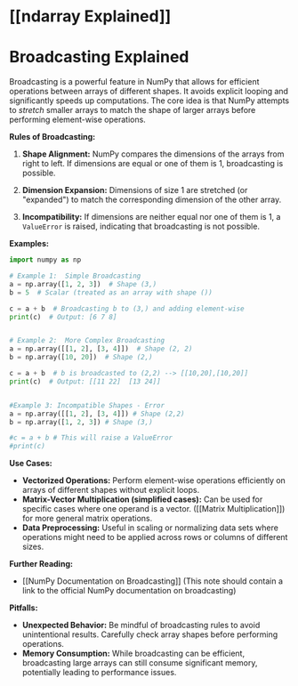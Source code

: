 # [[ndarray Explained]]
# Broadcasting Explained

Broadcasting is a powerful feature in NumPy that allows for efficient operations between arrays of different shapes.  It avoids explicit looping and significantly speeds up computations.  The core idea is that NumPy attempts to *stretch* smaller arrays to match the shape of larger arrays before performing element-wise operations.

**Rules of Broadcasting:**

1. **Shape Alignment:** NumPy compares the dimensions of the arrays from right to left.  If dimensions are equal or one of them is 1, broadcasting is possible.

2. **Dimension Expansion:** Dimensions of size 1 are stretched (or "expanded") to match the corresponding dimension of the other array.

3. **Incompatibility:** If dimensions are neither equal nor one of them is 1,  a `ValueError` is raised, indicating that broadcasting is not possible.


**Examples:**

```python
import numpy as np

# Example 1:  Simple Broadcasting
a = np.array([1, 2, 3])  # Shape (3,)
b = 5  # Scalar (treated as an array with shape ())

c = a + b  # Broadcasting b to (3,) and adding element-wise
print(c)  # Output: [6 7 8]


# Example 2:  More Complex Broadcasting
a = np.array([[1, 2], [3, 4]])  # Shape (2, 2)
b = np.array([10, 20])  # Shape (2,)

c = a + b  # b is broadcasted to (2,2) --> [[10,20],[10,20]]
print(c)  # Output: [[11 22]  [13 24]]


#Example 3: Incompatible Shapes - Error
a = np.array([[1, 2], [3, 4]]) # Shape (2,2)
b = np.array([1, 2, 3]) # Shape (3,)

#c = a + b # This will raise a ValueError
#print(c) 
```

**Use Cases:**

* **Vectorized Operations:**  Perform element-wise operations efficiently on arrays of different shapes without explicit loops.
* **Matrix-Vector Multiplication (simplified cases):**  Can be used for specific cases where one operand is a vector.  ([[Matrix Multiplication]]) for more general matrix operations.
* **Data Preprocessing:**  Useful in scaling or normalizing data sets where operations might need to be applied across rows or columns of different sizes.


**Further Reading:**

* [[NumPy Documentation on Broadcasting]]  (This note should contain a link to the official NumPy documentation on broadcasting)

**Pitfalls:**

* **Unexpected Behavior:** Be mindful of broadcasting rules to avoid unintentional results. Carefully check array shapes before performing operations.
* **Memory Consumption:** While broadcasting can be efficient, broadcasting large arrays can still consume significant memory, potentially leading to performance issues.


